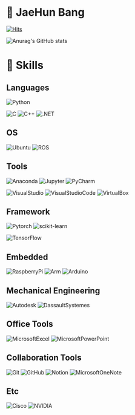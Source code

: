 # 👋 JaeHun Bang

<!-- 방문자 수 -->
[![Hits](https://hits.seeyoufarm.com/api/count/incr/badge.svg?url=https%3A%2F%2Fgithub.com%2FdevappendCBangJ&count_bg=%237F7F7F&title_bg=%23132F57&icon=baidu.svg&icon_color=%23E7E7E7&title=hits&edge_flat=false)](https://hits.seeyoufarm.com)
<!-- Github stats -->
![Anurag's GitHub stats](https://github-readme-stats.vercel.app/api?username=devappendCBangJ&show_icons=true&theme=github_dark)

# 💪 Skills
<!-- 기술 스택 -->
## Languages
![Python](https://img.shields.io/badge/Python-3776AB.svg?&style=flat-square&logo=Python&logoColor=white)

![C](https://img.shields.io/badge/C_Language-A8B9CC.svg?&style=flat-square&logo=C&logoColor=white)
![C++](https://img.shields.io/badge/C++-00599C.svg?&style=flat-square&logo=C++&logoColor=white)
![.NET](https://img.shields.io/badge/.NET-512BD4.svg?&style=flat-square&logo=.NET&logoColor=white)

## OS
![Ubuntu](https://img.shields.io/badge/Ubuntu-E95420.svg?&style=flat-square&logo=Ubuntu&logoColor=white)
![ROS](https://img.shields.io/badge/ROS-22314E.svg?&style=flat-square&logo=ROS&logoColor=white)

## Tools
![Anaconda](https://img.shields.io/badge/Anaconda-44A833.svg?&style=flat-square&logo=Anaconda&logoColor=white)
![Jupyter](https://img.shields.io/badge/JupyterNotebook-F37626.svg?&style=flat-square&logo=Jupyter&logoColor=white)
![PyCharm](https://img.shields.io/badge/PyCharm-000000.svg?&style=flat-square&logo=PyCharm&logoColor=white)

![VisualStudio](https://img.shields.io/badge/Visual_Studio-5C2D91.svg?&style=flat-square&logo=VisualStudio&logoColor=white)
![VisualStudioCode](https://img.shields.io/badge/Visual_Studio_Code-007ACC.svg?&style=flat-square&logo=VisualStudioCode&logoColor=white)
![VirtualBox](https://img.shields.io/badge/VirtualBox-183A61.svg?&style=flat-square&logo=VirtualBox&logoColor=white)

## Framework
![Pytorch](https://img.shields.io/badge/Pytorch-EE4C2C.svg?&style=flat-square&logo=Pytorch&logoColor=white)
![scikit-learn](https://img.shields.io/badge/scikit_learn-F7931E.svg?&style=flat-square&logo=scikit-learn&logoColor=white)

![TensorFlow](https://img.shields.io/badge/TensorFlow-FF6F00.svg?&style=flat-square&logo=TensorFlow&logoColor=white)

## Embedded
![RaspberryPi](https://img.shields.io/badge/RaspberryPi-A22846.svg?&style=flat-square&logo=RaspberryPi&logoColor=white)
![Arm](https://img.shields.io/badge/Mbed-0091BD.svg?&style=flat-square&logo=Arm&logoColor=white)
![Arduino](https://img.shields.io/badge/Arduino-00979D.svg?&style=flat-square&logo=Arduino&logoColor=white)

## Mechanical Engineering
![Autodesk](https://img.shields.io/badge/AutoCAD-000000.svg?&style=flat-square&logo=Autodesk&logoColor=white)
![DassaultSystemes](https://img.shields.io/badge/Solidworks-005386.svg?&style=flat-square&logo=DassaultSystemes&logoColor=white)

## Office Tools
![MicrosoftExcel](https://img.shields.io/badge/Excel-217346.svg?&style=flat-square&logo=MicrosoftExcel&logoColor=white)
![MicrosoftPowerPoint](https://img.shields.io/badge/PowerPoint-B7472A.svg?&style=flat-square&logo=MicrosoftPowerPoint&logoColor=white)

## Collaboration Tools
![Git](https://img.shields.io/badge/Git-F05032.svg?&style=flat-square&logo=Git&logoColor=white)
![GitHub](https://img.shields.io/badge/GitHub-181717.svg?&style=flat-square&logo=GitHub&logoColor=white)
![Notion](https://img.shields.io/badge/Notion-000000.svg?&style=flat-square&logo=Notion&logoColor=white)
![MicrosoftOneNote](https://img.shields.io/badge/OneNote-7719AA.svg?&style=flat-square&logo=MicrosoftOneNote&logoColor=white)

## Etc
![Cisco](https://img.shields.io/badge/Cisco-1BA0D7.svg?&style=for-the-badge&logo=Cisco&logoColor=white)
![NVIDIA](https://img.shields.io/badge/NVIDIA-76B900.svg?&style=for-the-badge&logo=NVIDIA&logoColor=white)

<!--
**devappendCBangJ/devappendCBangJ** is a ✨ _special_ ✨ repository because its `README.md` (this file) appears on your GitHub profile.



Here are some ideas to get you started:

- 🔭 I’m currently working on ...
- 🌱 I’m currently learning ...
- 👯 I’m looking to collaborate on ...
- 🤔 I’m looking for help with ...
- 💬 Ask me about ...
- 📫 How to reach me: ...
- 😄 Pronouns: ...
- ⚡ Fun fact: ...
-->
